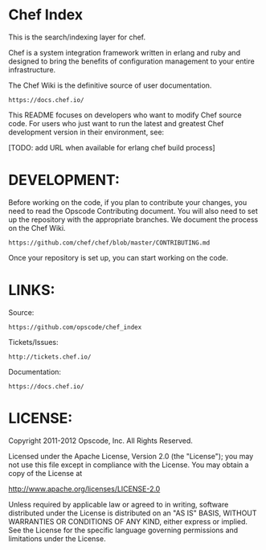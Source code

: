 # Chef Index #

This is the search/indexing layer for chef.

Chef is a system integration framework written in erlang and ruby and designed to bring the benefits of configuration management to your entire infrastructure.

The Chef Wiki is the definitive source of user documentation.

    https://docs.chef.io/

This README focuses on developers who want to modify Chef source code.  For users who just want to run the latest and greatest Chef development version in their environment, see:

   [TODO: add URL when available for erlang chef build process]

# DEVELOPMENT:

Before working on the code, if you plan to contribute your changes, you need to read the Opscode Contributing document.
You will also need to set up the repository with the appropriate branches. We document the process on the Chef Wiki.

    https://github.com/chef/chef/blob/master/CONTRIBUTING.md

Once your repository is set up, you can start working on the code.

# LINKS:

Source:

    https://github.com/opscode/chef_index

Tickets/Issues:

    http://tickets.chef.io/

Documentation:

    https://docs.chef.io/

# LICENSE:

Copyright 2011-2012 Opscode, Inc. All Rights Reserved.

Licensed under the Apache License, Version 2.0 (the "License"); you may not use this file except in compliance with the License.  You may obtain a copy of the License at

  http://www.apache.org/licenses/LICENSE-2.0

Unless required by applicable law or agreed to in writing, software distributed under the License is distributed on an "AS IS" BASIS, WITHOUT WARRANTIES OR CONDITIONS OF ANY KIND, either express or implied.  See the License for the specific language governing permissions and limitations under the License.
